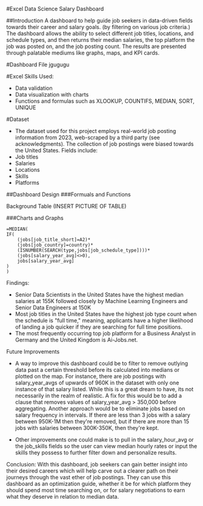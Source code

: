 #Excel Data Science Salary Dashboard


##Introduction
A dashboard to help guide job seekers in data-driven fields towards their career and salary goals. 
(by filtering on various job criteria.) 
The dashboard allows the ability to select different job titles, locations, and schedule types, and then returns their median salaries, the top platform the job was posted on, and the job posting count. The results are presented through palatable mediums like graphs, maps, and KPI cards.

#Dashboard File
jgugugu


#Excel Skills Used:
- Data validation
- Data visualization with charts
- Functions and formulas such as XLOOKUP, COUNTIFS, MEDIAN, SORT, UNIQUE


#Dataset
- The dataset used for this project employs real-world job posting information from 2023, web-scraped by a third party (see acknowledgments). The collection of job postings were biased towards the United States. Fields include: 
- Job titles
- Salaries 
- Locations 
- Skills
- Platforms

##Dashboard Design
###Formuals and Functions

Background Table
(INSERT PICTURE OF TABLE)



###Charts and Graphs


```
=MEDIAN(
IF(
    (jobs[job_title_short]=A2)*
    (jobs[job_country]=country)*
    (ISNUMBER(SEARCH(type,jobs[job_schedule_type])))*
    (jobs[salary_year_avg]<>0),
    jobs[salary_year_avg]
)
)
```

Findings:
- Senior Data Scientists in the United States have the highest median salaries at 155K followed closely by Machine Learning Engineers and Senior Data Engineers at 150K
- Most job titles in the United States have the highest job type count when the schedule is "full time," meaning, applicants have a higher likelihood of landing a job quicker if they are searching for full time positions. 
- The most frequently occurring top job platform for a Business Analyst in Germany and the United Kingdom is Ai-Jobs.net.

Future Improvements
- A way to improve this dashboard could be to filter to remove outlying data past a certain threshold before its calculated into medians or plotted on the map. For instance, there are job postings with salary_year_avgs of upwards of 960K in the dataset with only one instance of that salary listed. While this is a great dream to have, its not necessarily in the realm of realistic. A fix for this would be to add a clause that removes values of salary_year_avg > 350,000 before aggregating. Another approach would be to eliminate jobs based on salary frequency in intervals. If there are less than 3 jobs with a salary between 950K-1M then they're removed, but if there are more than 15 jobs with salaries between 300K-350K, then they're kept. 

- Other improvements one could make is to pull in the salary_hour_avg or the job_skills fields so the user can view median hourly rates or input the skills they possess to further filter down and personalize results. 

Conclusion: 
With this dashboard, job seekers can gain better insight into their desired careers which will help carve out a clearer path on their journeys through the vast ether of job postings. They can use this dashboard as an optimization guide, whether it be for which platform they should spend most time searching on, or for salary negotiations to earn what they deserve in relation to median data. 

